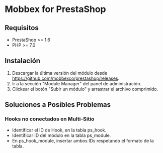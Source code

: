 # Mobbex for PrestaShop

## Requisitos
- PrestaShop >= 1.6
- PHP >= 7.0

## Instalación
1. Descargar la última versión del módulo desde https://github.com/mobbexco/prestashop/releases.
2. Ir a la sección "Module Manager" del panel de administración.
3. Clickear el botón "Subir un módulo" y arrastrar el archivo comprimido.

## Soluciones a Posibles Problemas

### Hooks no conectados en Multi-Sitio
- Identificar el ID de Hook, en la tabla ps_hook.
- Identificar ID del módulo en la tabla ps_module.
- En ps_hook_module, insertar ambos IDs respetando el formato de la tabla.

